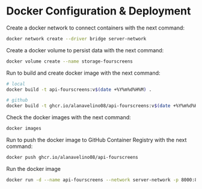 # Docker Configuration & Deployment

Create a docker network to connect containers with the next command:

``` bash
docker network create --driver bridge server-network
```

Create a docker volume to persist data with the next command:

``` bash
docker volume create --name storage-fourscreens
```

Run to build and create docker image with the next command:

``` bash
# local
docker build -t api-fourscreens:v$(date +%Y%m%d%H%M) .

# github
docker build -t ghcr.io/alanavelino08/api-fourscreens:v$(date +%Y%m%d%H%M) .
```

Check the docker images with the next command:

``` bash
docker images
```

Run to push the docker image to GitHub Container Registry with the next command:

``` bash 
docker push ghcr.io/alanavelino08/api-fourscreens
```

Run the docker image

``` bash
docker run -d --name api-fourscreens --network server-network -p 8000:8000 api-fourscreens
```